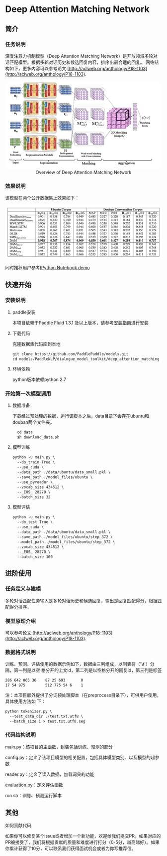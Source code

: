 # __Deep Attention Matching Network__
## 简介
### 任务说明
深度注意力机制模型（Deep Attention Matching Network）是开放领域多轮对话匹配模型。根据多轮对话历史和候选回复内容，排序出最合适的回复。
网络结构如下，更多内容可以参考论文:[http://aclweb.org/anthology/P18-1103](http://aclweb.org/anthology/P18-1103).

<p align="center">
<img src="images/Figure1.png"/> <br />
Overview of Deep Attention Matching Network
</p>

### 效果说明
该模型在两个公开数据集上效果如下：

<p align="center">
<img src="images/Figure2.png"/> <br />
</p>

同时推荐用户参考[IPython Notebook demo](https://aistudio.baidu.com/aistudio/projectDetail/122287)

## 快速开始
### 安装说明
1. paddle安装

    本项目依赖于Paddle Fluid 1.3.1 及以上版本，请参考[安装指南](http://www.paddlepaddle.org/#quick-start)进行安装

2. 下载代码

    克隆数据集代码库到本地
    ```
    git clone https://github.com/PaddlePaddle/models.git
    cd models/PaddleNLP/dialogue_model_toolkit/deep_attention_matching
    ```

3. 环境依赖

    python版本依赖python 2.7

### 开始第一次模型调用
1. 数据准备

    下载经过预处理的数据，运行该脚本之后，data目录下会存在ubuntu和douban两个文件夹。
    ```
      cd data
      sh download_data.sh
      ```
2. 模型训练
    ```
    python -u main.py \
      --do_train True \
      --use_cuda \
      --data_path ./data/ubuntu/data_small.pkl \
      --save_path ./model_files/ubuntu \
      --use_pyreader \
      --vocab_size 434512 \
      --_EOS_ 28270 \
      --batch_size 32
    ```
3. 模型评估
    ```
    python -u main.py \
      --do_test True \
      --use_cuda \
      --data_path ./data/ubuntu/data_small.pkl \
      --save_path ./model_files/ubuntu/step_372 \
      --model_path ./model_files/ubuntu/step_372 \
      --vocab_size 434512 \
      --_EOS_ 28270 \
      --batch_size 100
    ```
## 进阶使用
### 任务定义与建模
多轮对话匹配任务输入是多轮对话历史和候选回复，输出是回复匹配得分，根据匹配得分排序。
### 模型原理介绍
可以参考论文:[http://aclweb.org/anthology/P18-1103](http://aclweb.org/anthology/P18-1103).
### 数据格式说明
训练、预测、评估使用的数据示例如下，数据由三列组成，以制表符（'\t'）分隔，第一列是以空
格分开的上文id，第二列是以空格分开的回复id，第三列是标签
```
286 642 865 36    87 25 693       0
17 54 975         512 775 54 6    1
```

注：本项目额外提供了分词预处理脚本（在preprocess目录下），可供用户使用，具体使用方法如
下：
```
python tokenizer.py \
  --test_data_dir ./test.txt.utf8 \
  --batch_size 1 > test.txt.utf8.seg
```
### 代码结构说明
main.py：该项目的主函数，封装包括训练、预测的部分

config.py：定义了该项目模型的相关配置，包括具体模型类别、以及模型的超参数

reader.py：定义了读入数据，加载词典的功能

evaluation.py：定义评估函数

run.sh：训练、预测运行脚本

## 其他
如何贡献代码

如果你可以修复某个issue或者增加一个新功能，欢迎给我们提交PR。如果对应的PR被接受了，我们将根据贡献的质量和难度进行打分（0-5分，越高越好）。如果你累计获得了10分，可以联系我们获得面试机会或者为你写推荐信。
